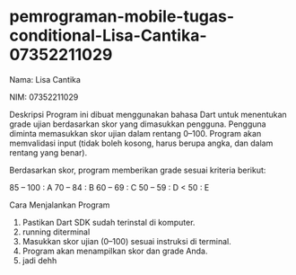 # pemrograman-mobile-tugas-conditional-Lisa-Cantika-07352211029
Nama: Lisa Cantika

NIM: 07352211029

Deskripsi 
Program ini dibuat menggunakan bahasa Dart untuk menentukan grade ujian berdasarkan skor yang dimasukkan pengguna. Pengguna diminta memasukkan skor ujian dalam rentang 0–100. Program akan memvalidasi input (tidak boleh kosong, harus berupa angka, dan dalam rentang yang benar).

Berdasarkan skor, program memberikan grade sesuai kriteria berikut:

85 – 100 : A
70 – 84 : B
60 – 69 : C
50 – 59 : D
< 50 : E

Cara Menjalankan Program

1. Pastikan Dart SDK sudah terinstal di komputer.
2. running diterminal
3. Masukkan skor ujian (0–100) sesuai instruksi di terminal.
4. Program akan menampilkan skor dan grade Anda.
5. jadi dehh